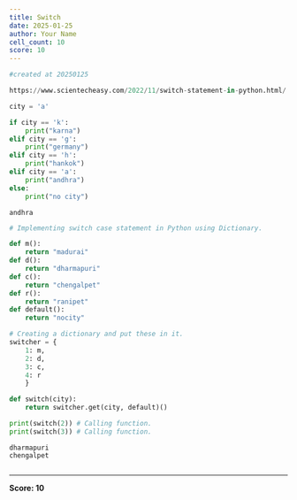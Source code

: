 ```yaml
---
title: Switch
date: 2025-01-25
author: Your Name
cell_count: 10
score: 10
---
```


```python
#created at 20250125
```


```python
https://www.scientecheasy.com/2022/11/switch-statement-in-python.html/
```


```python
city = 'a'
```


```python
if city == 'k':
    print("karna")
elif city == 'g':
    print("germany")
elif city == 'h':
    print("hankok")
elif city == 'a':
    print("andhra")
else:
    print("no city")
```

    andhra



```python
# Implementing switch case statement in Python using Dictionary.
```


```python
def m():
    return "madurai"
def d():
    return "dharmapuri"
def c():
    return "chengalpet"
def r():
    return "ranipet"
def default():
    return "nocity"
```


```python
# Creating a dictionary and put these in it.
switcher = {
    1: m,
    2: d,
    3: c,
    4: r
    }
```


```python
def switch(city):
    return switcher.get(city, default)()
```


```python
print(switch(2)) # Calling function.
print(switch(3)) # Calling function.
```

    dharmapuri
    chengalpet



```python

```


---
**Score: 10**